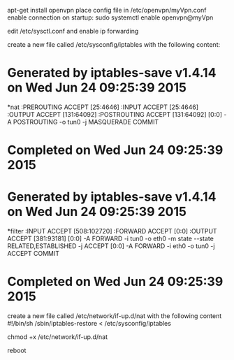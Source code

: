 apt-get install openvpn
place config file in /etc/openvpn/myVpn.conf
enable connection on startup: sudo systemctl enable openvpn@myVpn

edit /etc/sysctl.conf and enable ip forwarding

create a new file called /etc/sysconfig/iptables with the following content:
# Generated by iptables-save v1.4.14 on Wed Jun 24 09:25:39 2015
*nat
:PREROUTING ACCEPT [25:4646]
:INPUT ACCEPT [25:4646]
:OUTPUT ACCEPT [131:64092]
:POSTROUTING ACCEPT [131:64092]
[0:0] -A POSTROUTING -o tun0 -j MASQUERADE
COMMIT
# Completed on Wed Jun 24 09:25:39 2015
# Generated by iptables-save v1.4.14 on Wed Jun 24 09:25:39 2015
*filter
:INPUT ACCEPT [508:102720]
:FORWARD ACCEPT [0:0]
:OUTPUT ACCEPT [381:93181]
[0:0] -A FORWARD -i tun0 -o eth0 -m state --state RELATED,ESTABLISHED -j ACCEPT
[0:0] -A FORWARD -i eth0 -o tun0 -j ACCEPT
COMMIT
# Completed on Wed Jun 24 09:25:39 2015

create a new file called /etc/network/if-up.d/nat with the following content
#!/bin/sh
/sbin/iptables-restore < /etc/sysconfig/iptables

chmod +x /etc/network/if-up.d/nat

reboot
